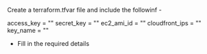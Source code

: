 Create a terraform.tfvar file and include the followinf - 

access_key     = ""
secret_key     = ""
ec2_ami_id     = ""
cloudfront_ips = ""
key_name       = ""

* Fill in the required details
